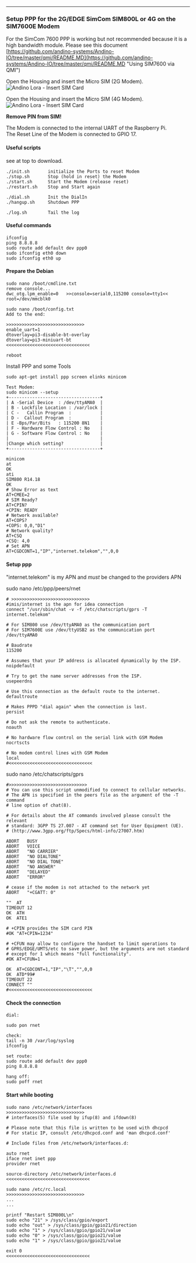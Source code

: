 ----------
### Setup PPP for the 2G/EDGE SimCom SIM800L or 4G on the SIM7600E Modem

For the SimCom 7600 PPP is working but not recommended because it is a high bandwidth module. Please see this document [https://github.com/andino-systems/Andino-IO/tree/master/qmi/README.MD](https://github.com/andino-systems/Andino-IO/tree/master/qmi/README.MD "Using SIM7600 via QMI")



Open the Housing and insert the Micro SIM (2G Modem).
![Andino Lora - Insert SIM Card](andino-io-sim800l-inside.png)


Open the Housing and insert the Micro SIM (4G Modem).
![Andino Lora - Insert SIM Card](andino-io-sim7600e-inside.png)

**Remove PIN from SIM!**

The Modem is connected to the internal UART of the Raspberry Pi.  
The Reset Line of the Modem is connected to GPIO 17.

#### Useful scripts
see at top to download.

    ./init.sh   	initialize the Ports to reset Modem
    ./stop.sh   	Stop (hold in reset) the Modem
    ./start.sh  	Start the Modem (release reset)
    ./restart.sh	Stop and Start again
    
    ./dial.sh   	Init the DialIn
    ./hangup.sh 	Shutdown PPP
    
    ./log.sh		Tail the log
    
#### Useful commands

	ifconfig
	ping 8.8.8.8
	sudo route add default dev ppp0
	sudo ifconfig eth0 down
	sudo ifconfig eth0 up

#### Prepare the Debian

    sudo nano /boot/cmdline.txt
    remove console...
    dwc_otg.lpm_enable=0   >>console=serial0,115200 console=tty1<<   root=/dev/mmcblk0
    
    sudo nano /boot/config.txt
    Add to the end:
    
    >>>>>>>>>>>>>>>>>>>>>>>>>>>>>>
    enable_uart=1
    dtoverlay=pi3-disable-bt-overlay
    dtoverlay=pi3-miniuart-bt
    <<<<<<<<<<<<<<<<<<<<<<<<<<<<<<<<
    
    reboot
    
Install PPP and some Tools
    
    sudo apt-get install ppp screen elinks minicom
    
    Test Modem: 
    sudo minicom --setup
    +-----------------------------------+
    | A -Serial Device  : /dev/ttyAMA0  |
    | B - Lockfile Location : /var/lock |
    | C -   Callin Program  :           |
    | D -  Callout Program  :           |
    | E -Bps/Par/Bits   : 115200 8N1    |
    | F - Hardware Flow Control : No    |
    | G - Software Flow Control : No    |
    |                                   |
    |Change which setting?              |
    +-----------------------------------+
    
    minicom
    at
    OK
    ati
    SIM800 R14.18
    OK
    # Show Error as text
    AT+CMEE=2
    # SIM Ready?
    AT+CPIN?
    +CPIN: READY
    # Network available?
    AT+COPS?
    +COPS: 0,0,"D1"
    # Network quality?
    AT+CSQ
    +CSQ: 4,0
    # Set APN
    AT+CGDCONT=1,"IP","internet.telekom","",0,0


#### Setup ppp
"internet.telekom" is my APN and *must* be changed to the providers APN

    
sudo nano /etc/ppp/peers/rnet
 
    # >>>>>>>>>>>>>>>>>>>>>>>>>>>>>>
    #imis/internet is the apn for idea connection
    connect "/usr/sbin/chat -v -f /etc/chatscripts/gprs -T internet.telekom"
    
    # For SIM800 use /dev/ttyAMA0 as the communication port
    # For SIM7600E use /dev/ttyUSB2 as the communication port
    /dev/ttyAMA0
    
    # Baudrate
    115200
    
    # Assumes that your IP address is allocated dynamically by the ISP.
    noipdefault
    
    # Try to get the name server addresses from the ISP.
    usepeerdns
    
    # Use this connection as the default route to the internet.
    defaultroute
    
    # Makes PPPD "dial again" when the connection is lost.
    persist
    
    # Do not ask the remote to authenticate.
    noauth
    
    # No hardware flow control on the serial link with GSM Modem
    nocrtscts
    
    # No modem control lines with GSM Modem
    local
    #<<<<<<<<<<<<<<<<<<<<<<<<<<<<<<<<
    
sudo nano /etc/chatscripts/gprs
    
    #>>>>>>>>>>>>>>>>>>>>>>>>>>>>>>
    # You can use this script unmodified to connect to cellular networks.
    # The APN is specified in the peers file as the argument of the -T command
    # line option of chat(8).
    
    # For details about the AT commands involved please consult the relevant
    # standard: 3GPP TS 27.007 - AT command set for User Equipment (UE).
    # (http://www.3gpp.org/ftp/Specs/html-info/27007.htm)
    
    ABORT   BUSY
    ABORT   VOICE
    ABORT   "NO CARRIER"
    ABORT   "NO DIALTONE"
    ABORT   "NO DIAL TONE"
    ABORT   "NO ANSWER"
    ABORT   "DELAYED"
    ABORT   "ERROR"
    
    # cease if the modem is not attached to the network yet
    ABORT   "+CGATT: 0"
    
    ""  AT
    TIMEOUT 12
    OK  ATH
    OK  ATE1
    
    # +CPIN provides the SIM card PIN
    #OK "AT+CPIN=1234"
    
    # +CFUN may allow to configure the handset to limit operations to
    # GPRS/EDGE/UMTS/etc to save power, but the arguments are not standard
    # except for 1 which means "full functionality".
    #OK AT+CFUN=1
    
    OK  AT+CGDCONT=1,"IP","\T","",0,0
    OK  ATD*99#
    TIMEOUT 22
    CONNECT ""
    #<<<<<<<<<<<<<<<<<<<<<<<<<<<<<<<<


#### Check the connection

    dial:
    
    sudo pon rnet
    
    check:
    tail -n 30 /var/log/syslog
    ifconfig
    
    set route:
    sudo route add default dev ppp0
    ping 8.8.8.8
    
    hang off:
    sudo poff rnet


#### Start while booting

    sudo nano /etc/network/interfaces
    >>>>>>>>>>>>>>>>>>>>>>>>>>>>>>
    # interfaces(5) file used by ifup(8) and ifdown(8)
    
    # Please note that this file is written to be used with dhcpcd
    # For static IP, consult /etc/dhcpcd.conf and 'man dhcpcd.conf'
    
    # Include files from /etc/network/interfaces.d:
    
    auto rnet
    iface rnet inet ppp
    provider rnet
      
    source-directory /etc/network/interfaces.d
    <<<<<<<<<<<<<<<<<<<<<<<<<<<<<<<<
    
    sudo nano /etc/rc.local
    >>>>>>>>>>>>>>>>>>>>>>>>>>>>>>
    ...
    ...
    
    printf "Restart SIM800L\n"
    sudo echo "21" > /sys/class/gpio/export
    sudo echo "out" > /sys/class/gpio/gpio21/direction
    sudo echo "1" > /sys/class/gpio/gpio21/value
    sudo echo "0" > /sys/class/gpio/gpio21/value
    sudo echo "1" > /sys/class/gpio/gpio21/value
    
    exit 0
    <<<<<<<<<<<<<<<<<<<<<<<<<<<<<<<<
